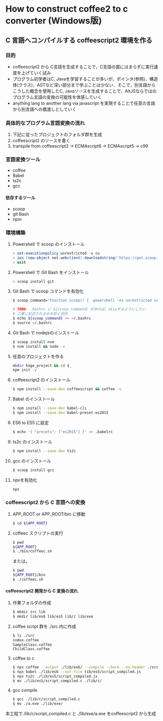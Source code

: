 # How to construct coffee2 to c converter (Windows版)


## C 言語へコンパイルする coffeescript2 環境を作る


### 目的
* coffeescript2 から C言語を生成することで，C言語の罠にはまらずに実行速度を上げていく試み
* プログラム初学者はC, Javaを学習することが多いが，ポインタ(参照)，構造体(クラス)，ASTなど深い部分まで学ぶことは少ない．そこで，別言語からこうした概念を使用したC, Javaソースを生成することで，AltJSならではのプログラム言語の変換の可能性を体感していく
* anything lang to another lang via javascript を実現することで任意の言語から別言語への橋渡しとしていく

### 具体的なプログラム言語変換の流れ

1. 下記に従ったプロジェクトのフォルダ群を生成
1. coffeescript2 のソースを書く
1. transpile from coffeescript2 -> ECMAscript6 -> ECMAscript5 -> c99

### 言語変換ツール

* coffee
* Babel
* ts2c
* gcc

#### 依存するツール
* scoop
* git Bash
* npm

### 環境構築

1. Powershell で scoop のインストール
    ```Powershell
    > set-executionpolicy unrestricted -s cu
    > iex (new-object net.webclient).downloadstring('https://get.scoop.sh')
    > exit
    ```

1. Powershell で Git Bash をインストール
    ```Powershell
    > scoop install git
    ```

1. Git Bash で scoop コマンドを有効化
    ```Bash
    $ scoop_command="function scoop() {  powershell -ex unrestricted scoop.ps1 \"\$@\" ;} && export -f scoop"

    # TODO: .bashrc に ${scoop_command} があれば，skipするようにしたい
    # 二重に記述されるのを防ぐ目的
    $ echo ${scoop_command} >> ~/.bashrc
    $ source ~/.bashrc
    ```

1. Git Bash で nodejsのインストール
    ```Bash
    $ scoop install nvm
    $ nvm install && node -v
    ```

1. 任意のプロジェクトを作る
    ```Bash
    mkdir hoge_project && cd $_
    npm init -y
    ```

1. coffeescript2 のインストール
    ```Bash
    $ npm install --save-dev coffeescript && coffee -v
    ```

1. Babel のインストール
    ```Bash
    $ npm install --save-dev babel-cli
    $ npm install --save-dev babel-preset-es2015
    ```

1. ES6 to ES5 に設定
    ```Bash
    $ echo '{ "presets": ["es2015"] }' >> .babelrc
    ```

1. ts2c のインストール
    ```Bash
    $ npm install --save-dev ts2c
    ```

1. gcc のインストール
    ```Bash
    $ scoop install gcc
    ```
1. npxを有効化
    ```Bash
    npx
    ```

### coffeescript2 から C 言語への変換

1. APP_ROOT or APP_ROOT/bin に移動
    ```Bash
    $ cd ${APP_ROOT}
    ```

1. coffeec スクリプトの実行
    ```Bash
    $ pwd
    ${APP_ROOT}
    $ ./bin/coffeec.sh
    ```

    または，
    ```Bash
    $ pwd
    ${APP_ROOT}/bin
    $ ./coffeec.sh
    ```

#### coffeescript2 開発から C 変換の流れ

1. 作業フォルダの作成
    ```Bash
    $ mkdir src lib
    $ mkdir lib/es6 lib/es5 lib/c lib/exe
    ```

1. coffee script 群を ./src 内に作成
    ```Bash
    $ ls ./src
    index.coffee
    SampleClass.coffee
    ChildClass.coffee
    ```

1. coffee to c
    ```Bash
    $ npx coffee --output ./lib/es6/ --compile --bare --no-header ./src
    $ npx babel ./lib/es6 --out-file lib/es5/script_compiled.js
    $ npx ts2c ./lib/es5/script_compiled.js
    $ mv ./lib/es5/script_compiled.c ./lib/c/
    ```

1. gcc compile
    ```Bash
    $ gcc ./lib/c/script_compiled.c
    $ mv ./a.exe ./lib/exe/
    ```

本工程で./lib/c/script_compiled.c と ./lib/exe/a.exe をcoffeescript2 から生成